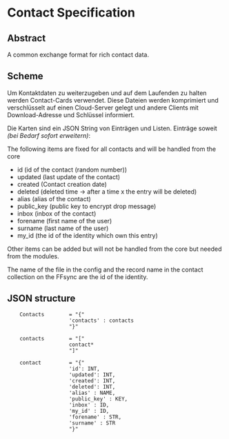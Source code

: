 # Contact Specification

## Abstract

A common exchange format for rich contact data.

## Scheme

Um Kontaktdaten zu weiterzugeben und auf dem Laufenden zu halten werden Contact-Cards verwendet. Diese Dateien werden komprimiert und verschlüsselt auf einen Cloud-Server gelegt und andere Clients mit Download-Adresse und Schlüssel informiert.

Die Karten sind ein JSON String von Einträgen und Listen. Einträge soweit *(bei Bedarf sofort erweitern)*:

The following items are fixed for all contacts and will be handled from the core
* id (id of the contact (random number))
* updated (last update of the contact)
* created (Contact creation date)
* deleted (deleted time -> after a time x the entry will be deleted)                        
* alias (alias of the contact)
* public_key (public key to encrypt drop message)
* inbox (inbox of the contact)
* forename (first name of the user)
* surname (last name of the user)
* my_id (the id of the identity which own this entry)

Other items can be added but will not be handled from the core but needed from the modules.

The name of the file in the config and the record name in the contact collection on the FFsync are the id of the identity. 

## JSON structure

        Contacts        = "{"
                        'contacts' : contacts
                        "}"

        contacts        = "["
                        contact*
                        "]"

        contact         = "{"
                        'id': INT,
                        'updated': INT,
                        'created': INT,
                        'deleted': INT,                        
                        'alias' : NAME,
                        'public_key' : KEY,
                        'inbox' : ID,
                        'my_id' : ID,
                        'forename' : STR,
                        'surname' : STR
                        "}"
